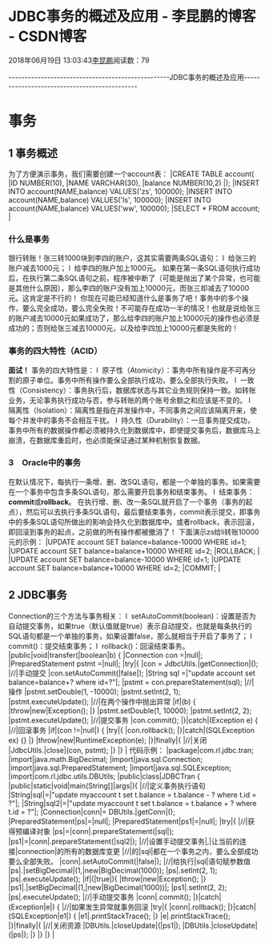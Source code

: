
# JDBC事务的概述及应用 - 李昆鹏的博客 - CSDN博客


2018年06月19日 13:03:43[李昆鹏](https://me.csdn.net/weixin_41547486)阅读数：79


--------------------------------------------------JDBC事务的概述及应用---------------------------------------------
# 事务
## 1 事务概述
为了方便演示事务，我们需要创建一个account表：
|CREATE TABLE account(
|ID  NUMBER(10),
|NAME  VARCHAR(30),
|balance  NUMBER(10,2)
|);
|INSERT INTO account(NAME,balance) VALUES('zs', 100000);
|INSERT INTO account(NAME,balance) VALUES('ls', 100000);
|INSERT INTO account(NAME,balance) VALUES('ww', 100000);
|SELECT * FROM account;
|

### 什么是事务
银行转账！张三转1000块到李四的账户，这其实需要两条SQL语句：
l  给张三的账户减去1000元；
l  给李四的账户加上1000元。
如果在第一条SQL语句执行成功后，在执行第二条SQL语句之前，程序被中断了（可能是抛出了某个异常，也可能是其他什么原因），那么李四的账户没有加上10000元，而张三却减去了10000元。这肯定是不行的！
你现在可能已经知道什么是事务了吧！事务中的多个操作，要么完全成功，要么完全失败！不可能存在成功一半的情况！也就是说给张三的账户减去10000元如果成功了，那么给李四的账户加上10000元的操作也必须是成功的；否则给张三减去10000元，以及给李四加上10000元都是失败的！

### 事务的四大特性（ACID）
**面试！**
事务的四大特性是：
l  原子性（Atomicity）：事务中所有操作是不可再分割的原子单位。事务中所有操作要么全部执行成功，要么全部执行失败。
l  一致性（Consistency）：事务执行后，数据库状态与其它业务规则保持一致。如转账业务，无论事务执行成功与否，参与转账的两个账号余额之和应该是不变的。
l  隔离性（Isolation）：隔离性是指在并发操作中，不同事务之间应该隔离开来，使每个并发中的事务不会相互干扰。
l  持久性（Durability）：一旦事务提交成功，事务中所有的数据操作都必须被持久化到数据库中，即使提交事务后，数据库马上崩溃，在数据库重启时，也必须能保证通过某种机制恢复数据。

### 3　Oracle中的事务
在默认情况下，每执行一条增、删、改SQL语句，都是一个单独的事务。如果需要在一个事务中包含多条SQL语句，那么需要开启事务和结束事务。
l  结束事务：**commit**或**rollback**。
在执行增、删、改一条SQL就开启了一个事务（事务的起点），然后可以去执行多条SQL语句，最后要结束事务，commit表示提交，即事务中的多条SQL语句所做出的影响会持久化到数据库中。或者rollback，表示回滚，即回滚到事务的起点，之前做的所有操作都被撤消了！
下面演示zs给li转账10000元的示例：
|UPDATE account SET balance=balance-10000  WHERE id=1;
|UPDATE account SET balance=balance+10000  WHERE id=2;
|ROLLBACK;
|
|UPDATE account SET balance=balance-10000  WHERE id=1;
|UPDATE account SET balance=balance+10000  WHERE id=2;
|COMMIT;
|
## 2 JDBC事务
Connection的三个方法与事务相关：
l  setAutoCommit(boolean)：设置是否为自动提交事务，如果true（默认值就是true）表示自动提交，也就是每条执行的SQL语句都是一个单独的事务，如果设置false，那么就相当于开启了事务了；
l  commit()：提交结束事务；
l  rollback()：回滚结束事务。
|public|void|transfer(|boolean|b) {
|Connection con =|null|;
|PreparedStatement pstmt =|null|;
|try|{
|con = JdbcUtils.|getConnection|();
|//|手动提交
|con.setAutoCommit(|false|);
|String sql =|"update account set balance=balance+? where  id=?"|;
|pstmt = con.prepareStatement(sql);
|//|操作
|pstmt.setDouble(1, -10000);
|pstmt.setInt(2, 1);
|pstmt.executeUpdate();
|//|在两个操作中抛出异常
|if|(b) {
|throw|new|Exception();
|}
|pstmt.setDouble(1, 10000);
|pstmt.setInt(2, 2);
|pstmt.executeUpdate();
|//|提交事务
|con.commit();
|}|catch|(Exception e) {
|//|回滚事务
|if|(con !=|null|) {
|try|{
|con.rollback();
|}|catch|(SQLException ex) {}
|}
|throw|new|RuntimeException(e);
|}|finally|{
|//|关闭
|JdbcUtils.|close|(con, pstmt);
|}
|}
|
代码示例：
|package|com.rl.jdbc.tran;
|import|java.math.BigDecimal;
|import|java.sql.Connection;
|import|java.sql.PreparedStatement;
|import|java.sql.SQLException;
|import|com.rl.jdbc.utils.DBUtils;
|public|class|JDBCTran {
|public|static|void|main(String[]|args|){
|//|定义事务执行语句
|String|sql|=|"update myaccount t set t.balance =  t.balance - ? where t.id = ?"|;
|String|sql2|=|"update myaccount t set t.balance =  t.balance + ? where t.id = ?"|;
|Connection|conn|= DBUtils.|getConn|();
|PreparedStatement|ps|=|null|;
|PreparedStatement|ps1|=|null|;
|try|{
|//|获得预编译对象
|ps|=|conn|.prepareStatement(|sql|);
|ps1|=|conn|.prepareStatement(|sql2|);
|//|设置手动提交事务|,|让当前的连接|connection|的所有的数据库变更
|//|的|sql|都在一个事务之内，要么全部成功要么全部失败。
|conn|.setAutoCommit(|false|);
|//|给执行|sql|语句赋参数值
|ps|.|setBigDecimal|(1,|new|BigDecimal(1000));
|ps|.setInt(2, 1);
|ps|.executeUpdate();
|if|(|true|){
|throw|new|Exception();
|}
|ps1|.|setBigDecimal|(1,|new|BigDecimal(1000))|;
|ps1|.setInt(2, 2);
|ps|.executeUpdate();
|//|手动提交事务
|conn|.commit();
|}|catch|(Exception|e|) {
|//|如果发生异常就事务回滚
|try|{
|conn|.rollback();
|}|catch|(SQLException|e1|) {
|e1|.printStackTrace();
|}
|e|.printStackTrace();
|}|finally|{
|//|关闭资源
|DBUtils.|closeUpdate|(|ps1|);
|DBUtils.|closeUpdate|(|ps|);
|}
|}
|}
|


